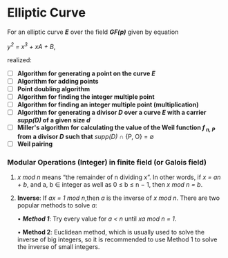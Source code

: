 # Elliptic Curve

For an elliptic curve **_E_** over the field **_GF(p)_** given by equation

 _y<sup>2</sup> = x<sup>3</sup> + xA + B_,
 
realized:

- [ ] **Algorithm for generating a point on the curve _E_**
- [ ] **Algorithm for adding points**
- [ ] **Point doubling algorithm**
- [ ] **Algorithm for finding the integer multiple point**
- [ ] **Algorithm for finding an integer multiple point (multiplication)**
- [ ] **Algorithm for generating a divisor _D_ over a curve _E_ with a carrier _supp(D)_ of a given size _d_**
- [ ] **Miller's algorithm for calculating the value of the Weil function _f<sub> n, P</sub>_ from a divisor _D_ such that** _supp(D)_ ∩ {P, O} = ∅
- [ ] **Weil pairing**
 
 ### Modular Operations (Integer) in finite field (or Galois field) 
 
 1. _x mod n_ means “the remainder of n dividing x”. In other words, if _x = an + b_, and a, b ∈ integer as well as 0 ≤ b ≤ n − 1, then _x mod n = b_.
 2. **Inverse**: If _ax = 1 mod n_,then _a_ is the inverse of _x mod n_. There are two popular methods to solve _a_:

    • _**Method 1**_: Try every value for _a < n_ until _xa mod n = 1_.
   
    • **Method 2**: Euclidean method, which is usually used to solve the inverse of big integers, so it is recommended to use Method 1 to solve the inverse of small integers. 
